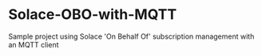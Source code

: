 # Solace-OBO-with-MQTT
Sample project using Solace 'On Behalf Of' subscription management with an MQTT client 
